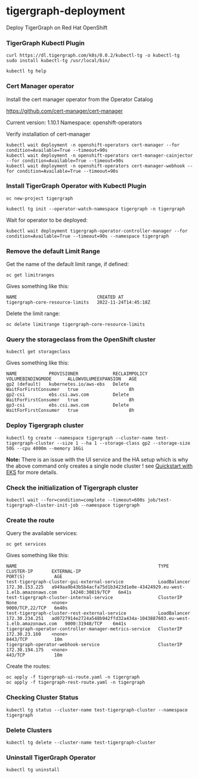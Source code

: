 # tigergraph-deployment
Deploy TigerGraph on Red Hat OpenShift

### TigerGraph Kubectl Plugin

```shell
curl https://dl.tigergraph.com/k8s/0.0.2/kubectl-tg -o kubectl-tg
sudo install kubectl-tg /usr/local/bin/

kubectl tg help
```

### Cert Manager operator

Install the cert manager operator from the Operator Catalog

https://github.com/cert-manager/cert-manager

Current version: 1.10.1
Namespace: openshift-operators

Verify installation of cert-manager

```shell
kubectl wait deployment -n openshift-operators cert-manager --for condition=Available=True --timeout=90s
kubectl wait deployment -n openshift-operators cert-manager-cainjector --for condition=Available=True --timeout=90s
kubectl wait deployment -n openshift-operators cert-manager-webhook --for condition=Available=True --timeout=90s
```


### Install TigerGraph Operator with Kubectl Plugin

```shell
oc new-project tigergraph

kubectl tg init --operator-watch-namespace tigergraph -n tigergraph
```

Wait for operator to be deployed:

```shell
kubectl wait deployment tigergraph-operator-controller-manager --for condition=Available=True --timeout=90s --namespace tigergraph
```


### Remove the default Limit Range

Get the name of the default limit range, if defined:

```shell
oc get limitranges
```

Gives something like this:

```shell
NAME                              CREATED AT
tigergraph-core-resource-limits   2022-11-24T14:45:18Z
```

Delete the limit range:

```shell
oc delete limitrange tigergraph-core-resource-limits
```


### Query the storageclass from the OpenShift cluster

```shell
kubectl get storageclass
```

Gives something like this:

```shell
NAME            PROVISIONER             RECLAIMPOLICY   VOLUMEBINDINGMODE      ALLOWVOLUMEEXPANSION   AGE
gp2 (default)   kubernetes.io/aws-ebs   Delete          WaitForFirstConsumer   true                   8h
gp2-csi         ebs.csi.aws.com         Delete          WaitForFirstConsumer   true                   8h
gp3-csi         ebs.csi.aws.com         Delete          WaitForFirstConsumer   true                   8h
```


### Deploy Tigergraph cluster

```shell
kubectl tg create --namespace tigergraph --cluster-name test-tigergraph-cluster --size 1 --ha 1 --storage-class gp2 --storage-size 50G --cpu 4000m --memory 16Gi
```

**Note:** There is an issue with the UI service and the HA setup which is why the above command only creates a single node cluster ! see [Quickstart with EKS](https://docs.tigergraph.com/tigergraph-server/3.7/kubernetes/quickstart-with-eks) for more details.


### Check the initialization of Tigergraph cluster

```shell
kubectl wait --for=condition=complete --timeout=600s job/test-tigergraph-cluster-init-job --namespace tigergraph
```


### Create the route

Query the available services:

```shell
oc get services
```

Gives something like this:


```shell
NAME                                                     TYPE           CLUSTER-IP       EXTERNAL-IP                                                               PORT(S)           AGE
test-tigergraph-cluster-gui-external-service             LoadBalancer   172.30.153.225   a949aa9b43b5b4acfa75d1b3423d1e0e-43424929.eu-west-1.elb.amazonaws.com     14240:30819/TCP   6m41s
test-tigergraph-cluster-internal-service                 ClusterIP      None             <none>                                                                    9000/TCP,22/TCP   6m40s
test-tigergraph-cluster-rest-external-service            LoadBalancer   172.30.234.251   ad0727914e2724a548b942ffd32a434a-1043887603.eu-west-1.elb.amazonaws.com   9000:31948/TCP    6m41s
tigergraph-operator-controller-manager-metrics-service   ClusterIP      172.30.23.160    <none>                                                                    8443/TCP          10m
tigergraph-operator-webhook-service                      ClusterIP      172.30.194.175   <none>                                                                    443/TCP           10m
```

Create the routes:

```shell
oc apply -f tigergraph-ui-route.yaml -n tigergraph
oc apply -f tigergraph-rest-route.yaml -n tigergraph
```


### Checking Cluster Status

```shell
kubectl tg status --cluster-name test-tigergraph-cluster --namespace tigergraph
```


### Delete Clusters

```shell
kubectl tg delete --cluster-name test-tigergraph-cluster
```


### Uninstall TigerGraph Operator

```shell
kubectl tg uninstall
```
